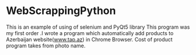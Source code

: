 # WebScrappingPython
This is an example of using of selenium and PyQt5 library
This program was my first order .I wrote a program which automatically add products to Azerbaijan website(www.tap.az) in Chrome Browser.
Cost of product program takes from photo name.
